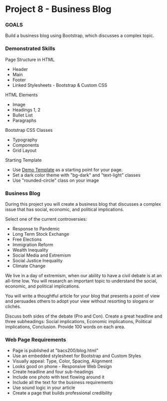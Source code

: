 # Project 8 - Business Blog

### GOALS

Build a business blog using Bootstrap, which discusses a complex topic.


### Demonstrated Skills

Page Structure in HTML

* Header
* Main
* Footer
* Linked Stylesheets - Bootstrap & Custom CSS

HTML Elements

* Image
* Headings 1, 2
* Bullet List
* Paragraphs

Bootstrap CSS Classes

* Typography
* Components
* Grid Layout

Starting Template

* Use 
[Demo Template](https://github.com/Mark-Seaman/Mark-Seaman.github.io/blob/master/demo/week8/template.html)
as a starting point for your page.
* Set a dark color theme with "bg-dark" and "text-light" classes
* Use "rounded-circle" class on your image


### Business Blog

During this project you will create a business blog that discusses  a complex
issue that has social, economic, and political implications.

Select one of the current controversies:

* Response to Pandemic
* Long Term Stock Exchange
* Free Elections
* Immigration Reform
* Wealth Inequality
* Social Media and Extremism
* Social Justice Inequality
* Climate Change

We live in a day of extremism, when our ability to have a civil debate is at an
all-time low.  You will research an important topic to understand the social, 
economic, and political implications.

You will write a thoughtful article for your blog that presents a point of view 
and persuades others to adopt your view without resorting to slogans or clichés.

Discuss both sides of the debate (Pro and Con).  Create a great headline and three
subheadings: Social implications, Economic implications, Political implications, 
Conclusion.
Provide 100 words on each area.


### Web Page Requirements

* Page is published at "bacs200/blog.html"
* Use an embedded stylesheet for Bootstrap and Custom Styles
* Visually appeal:  Type, Color, Spacing, Alignment
* Looks good on phone - Responsive Web Design
* Create headline and four sub-headings
* Include one photo with text flowing around it
* Include all the text for the business requirements
* Use sound logic in your article
* Create a page that builds professional credibility

